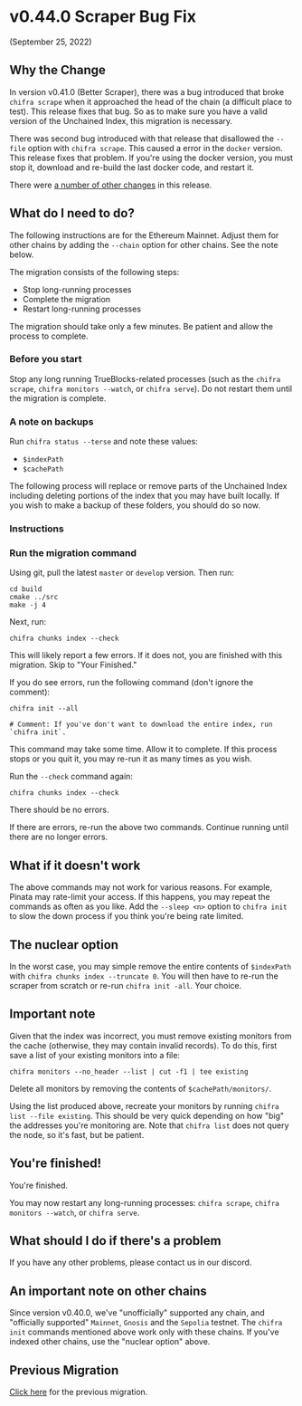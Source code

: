 # v0.44.0 Scraper Bug Fix

(September 25, 2022)

## Why the Change

In version v0.41.0 (Better Scraper), there was a bug introduced that broke `chifra scrape` when it approached the head of the chain (a difficult place to test). This release fixes that bug. So as to make sure you have a valid version of the Unchained Index, this migration is necessary.

There was second bug introduced with that release that disallowed the `--file` option with `chifra scrape`. This caused a error in the `docker` version. This release fixes that problem. If you're using the docker version, you must stop it, download and re-build the last docker code, and restart it.

There were [a number of other changes](../../../CHANGES.md) in this release.

## What do I need to do?

The following instructions are for the Ethereum Mainnet. Adjust them for other chains by adding the `--chain` option for other chains. See the note below.

The migration consists of the following steps:

- Stop long-running processes
- Complete the migration
- Restart long-running processes

The migration should take only a few minutes. Be patient and allow the process to complete.

### Before you start

Stop any long running TrueBlocks-related processes (such as the `chifra scrape`, `chifra monitors --watch`, or `chifra serve`). Do not restart them until the  migration is complete.

### A note on backups

Run `chifra status --terse` and note these values:

- `$indexPath`
- `$cachePath`

The following process will replace or remove parts of the Unchained Index including deleting portions of the index that you may have built locally. If you wish to make a backup of these folders, you should do so now.

### Instructions

### Run the migration command

Using git, pull the latest `master` or `develop` version. Then run:

```[bash]
cd build
cmake ../src
make -j 4
```

Next, run:

```[bash]
chifra chunks index --check
```

This will likely report a few errors. If it does not, you are finished with this migration. Skip to "Your Finished."

If you do see errors, run the following command (don't ignore the comment):

```[bash]
chifra init --all

# Comment: If you've don't want to download the entire index, run `chifra init`.
```

This command may take some time. Allow it to complete. If this process stops or you quit it, you may re-run it as many times as you wish.

Run the `--check` command again:

```[bash]
chifra chunks index --check
```

There should be no errors.

If there are errors, re-run the above two commands. Continue running until there are no longer errors.

## What if it doesn't work

The above commands may not work for various reasons. For example, Pinata may rate-limit your access. If this happens, you may repeat the commands as often as you like. Add the `--sleep <n>` option to `chifra init` to slow the down process if you think you're being rate limited.

## The nuclear option

In the worst case, you may simple remove the entire contents of `$indexPath` with `chifra chunks index --truncate 0`. You will then have to re-run the scraper from scratch or re-run `chifra init -all`. Your choice.

## Important note

Given that the index was incorrect, you must remove existing monitors from the cache (otherwise, they may contain invalid records). To do this, first save a list of your existing monitors into a file:

```[bash]
chifra monitors --no_header --list | cut -f1 | tee existing
```

Delete all monitors by removing the contents of `$cachePath/monitors/`.

Using the list produced above, recreate your monitors by running `chifra list --file existing`. This should be very quick depending on how "big" the addresses you're monitoring are. Note that `chifra list` does not query the node, so it's fast, but be patient.

## You're finished!

You're finished.

You may now restart any long-running processes: `chifra scrape`, `chifra monitors --watch`, or `chifra serve`.

## What should I do if there's a problem

If you have any other problems, please contact us in our discord.

## An important note on other chains

Since version v0.40.0, we've "unofficially" supported any chain, and "officially supported" `Mainnet`, `Gnosis` and the `Sepolia` testnet. The `chifra init` commands mentioned above work only with these chains. If you've indexed other chains, use the "nuclear option" above.

## Previous Migration

[Click here](./README-v0.40.0.md) for the previous migration.

